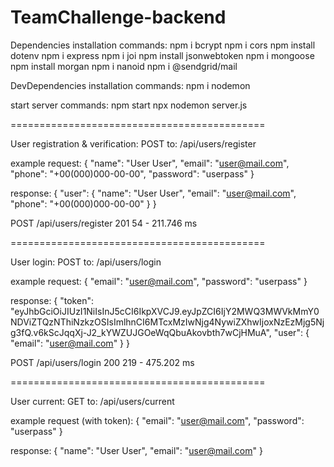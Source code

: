 # TeamChallenge-backend

Dependencies installation commands:
npm i bcrypt
npm i cors
npm install dotenv
npm i express
npm i joi
npm install jsonwebtoken
npm i mongoose
npm install morgan
npm i nanoid
npm i @sendgrid/mail

DevDependencies installation commands:
npm i nodemon

start server commands:
npm start
npx nodemon server.js

============================================

User registration & verification:
POST to: /api/users/register

example request:
{
"name": "User User",
"email": "user@mail.com",
"phone": "+00(000)000-00-00",
"password": "userpass"
}

response:
{
"user": {
"name": "User User",
"email": "user@mail.com",
"phone": "+00(000)000-00-00"
}
}

POST /api/users/register 201 54 - 211.746 ms

============================================

User login:
POST to: /api/users/login

example request:
{
"email": "user@mail.com",
"password": "userpass"
}

response:
{
"token": "eyJhbGciOiJIUzI1NiIsInJ5cCI6IkpXVCJ9.eyJpZCI6IjY2MWQ3MWVkMmY0NDViZTQzNThiNzkzOSIsImlhnCI6MTcxMzIwNjg4NywiZXhwIjoxNzEzMjg5Njg3fQ.v6kScJqqXj-J2_kYWZUJGOeWqQbuAkovbth7wCjHMuA",
"user": {
"email": "user@mail.com"
}
}

POST /api/users/login 200 219 - 475.202 ms

============================================

User current:
GET to: /api/users/current

example request (with token):
{
"email": "user@mail.com",
"password": "userpass"
}

response:
{
"name": "User User",
"email": "user@mail.com"
}
